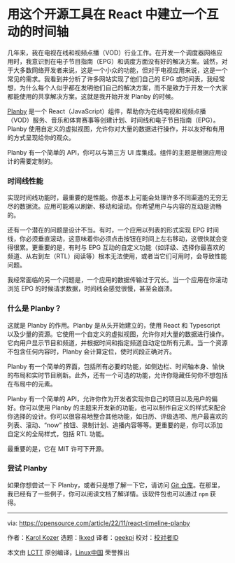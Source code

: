 [#]: subject: "Build an interactive timeline in React with this open source tool"
[#]: via: "https://opensource.com/article/22/11/react-timeline-planby"
[#]: author: "Karol Kozer https://opensource.com/users/karolkozer"
[#]: collector: "lkxed"
[#]: translator: "geekpi"
[#]: reviewer: " "
[#]: publisher: " "
[#]: url: " "

用这个开源工具在 React 中建立一个互动的时间轴
======

几年来，我在电视在线和视频点播（VOD）行业工作。在开发一个调度器网络应用时，我意识到在电子节目指南（EPG）和调度方面没有好的解决方案。诚然，对于大多数网络开发者来说，这是一个小众的功能，但对于电视应用来说，这是一个常见的需求。我看到并分析了许多网站实现了他们自己的 EPG 或时间表，我经常想，为什么每个人似乎都在发明他们自己的解决方案，而不是致力于开发一个大家都能使用的共享解决方案。这就是我开始开发 Planby 的时候。

[Planby][1] 是一个 React（JavaScript）组件，帮助你为在线电视和视频点播（VOD）服务、音乐和体育赛事等创建计划、时间线和电子节目指南（EPG）。Planby 使用自定义的虚拟视图，允许你对大量的数据进行操作，并以友好和有用的方式呈现给你的观众。

Planby 有一个简单的 API，你可以与第三方 UI 库集成。组件的主题是根据应用设计的需要定制的。

### 时间线性能

实现时间线功能时，最重要的是性能。你基本上可能会处理许多不同渠道的无穷无尽的数据流。应用可能难以刷新、移动和滚动。你希望用户与内容的互动是流畅的。

还有一个潜在的问题是设计不当。有时，一个应用以列表的形式实现 EPG 时间线，你必须垂直滚动，这意味着你必须点击按钮在时间上左右移动，这很快就会变得很累。更重要的是，有时与 EPG 互动的自定义功能（如评级、选择你最喜欢的频道、从右到左（RTL）阅读等）根本无法使用，或者当它们可用时，会导致性能问题。

我经常面临的另一个问题是，一个应用的数据传输过于冗长。当一个应用在你滚动浏览 EPG 的时候请求数据，时间线会感觉很慢，甚至会崩溃。

### 什么是 Planby？

这就是 Planby 的作用。Planby 是从头开始建立的，使用 React 和 Typescript 以及少量的资源。它使用一个自定义的虚拟视图，允许你对大量的数据进行操作。它向用户显示节目和频道，并根据时间和指定频道自动定位所有元素。当一个资源不包含任何内容时，Planby 会计算定位，使时间段正确对齐。

Planby 有一个简单的界面，包括所有必要的功能，如侧边栏、时间轴本身、愉快的布局和实时节目刷新。此外，还有一个可选的功能，允许你隐藏任何你不想包括在布局中的元素。

Planby 有一个简单的 API，允许你作为开发者实现你自己的项目以及用户的偏好。你可以使用 Planby 的主题来开发新的功能，也可以制作自定义的样式来配合你选择的设计。你可以很容易地整合其他功能，如日历、评级选项、用户最喜欢的列表、滚动、“now” 按钮、录制计划、追播内容等等。更重要的是，你可以添加自定义的全局样式，包括 RTL 功能。

最重要的是，它在 MIT 许可下开源。

### 尝试 Planby

如果你想尝试一下 Planby，或者只是想了解一下它，请访问 [Git 仓库][1]。在那里，我已经有了一些例子，你可以阅读文档了解详情。该软件包也可以通过 `npm` 获得。

--------------------------------------------------------------------------------

via: https://opensource.com/article/22/11/react-timeline-planby

作者：[Karol Kozer][a]
选题：[lkxed][b]
译者：[geekpi](https://github.com/geekpi)
校对：[校对者ID](https://github.com/校对者ID)

本文由 [LCTT](https://github.com/LCTT/TranslateProject) 原创编译，[Linux中国](https://linux.cn/) 荣誉推出

[a]: https://opensource.com/users/karolkozer
[b]: https://github.com/lkxed
[1]: https://github.com/karolkozer/planby
